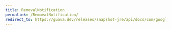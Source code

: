 ```yaml
---
title: RemovalNotification
permalink: /RemovalNotification/
redirect_to: https://guava.dev/releases/snapshot-jre/api/docs/com/google/common/cache/RemovalNotification.html
---
```

